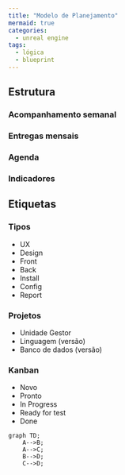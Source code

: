```yaml
---
title: "Modelo de Planejamento"
mermaid: true
categories:
  - unreal engine
tags:
  - lógica
  - blueprint
---
```


## Estrutura

### Acompanhamento semanal

### Entregas mensais

### Agenda

### Indicadores

## Etiquetas

### Tipos

- UX
- Design
- Front
- Back
- Install
- Config
- Report

### Projetos

- Unidade Gestor
- Linguagem (versão)
- Banco de dados (versão)

### Kanban

- Novo
- Pronto
- In Progress
- Ready for test
- Done

```mermaid
graph TD;
    A-->B;
    A-->C;
    B-->D;
    C-->D;
```  